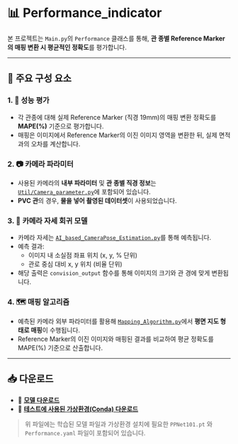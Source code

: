 # 📊 Performance_indicator

본 프로젝트는 `Main.py`의 `Performance` 클래스를 통해, **관 종별 Reference Marker의 매핑 변환 시 평균적인 정확도**를 평가합니다.

---

## 📌 주요 구성 요소

### 1. 🎯 성능 평가
- 각 관종에 대해 실제 Reference Marker (직경 19mm)의 매핑 변환 정확도를 **MAPE(%)** 기준으로 평가합니다.
- 매핑은 이미지에서 Reference Marker의 이진 이미지 영역을 변환한 뒤, 실제 면적과의 오차를 계산합니다.

### 2. 📷 카메라 파라미터
- 사용된 카메라의 **내부 파라미터** 및 **관 종별 직경 정보**는 [`Util/Camera_parameter.py`](./Util/Camera_parameter.py)에 포함되어 있습니다.
- **PVC 관**의 경우, **물을 넣어 촬영된 데이터셋**이 사용되었습니다.

### 3. 🧠 카메라 자세 회귀 모델
- 카메라 자세는 [`AI_based_CameraPose_Estimation.py`](./AI_based_CameraPose_Estimation.py)를 통해 예측됩니다.
- 예측 결과:
  - 이미지 내 소실점 좌표 위치 (x, y, % 단위)
  - 관로 중심 대비 x, y 위치 (비율 단위)
- 해당 출력은 `convision_output` 함수를 통해 이미지의 크기와 관 경에 맞게 변환됩니다.

### 4. 🗺️ 매핑 알고리즘
- 예측된 카메라 외부 파라미터를 활용해 [`Mapping_Algorithm.py`](./Mapping_Algorithm.py)에서 **평면 지도 형태로 매핑**이 수행됩니다.
- Reference Marker의 이진 이미지와 매핑된 결과를 비교하여 평균 정확도를 MAPE(%) 기준으로 산출합니다.

---

## 📥 다운로드

- 🔗 **[모델 다운로드](https://drive.google.com/file/d/1UdO8GioxjEhIxPFrlbxj2YyO_5R40N91/view?usp=drive_link)**
- 🔗 **[테스트에 사용된 가상환경(Conda) 다운로드](https://drive.google.com/file/d/1UdO8GioxjEhIxPFrlbxj2YyO_5R40N91/view?usp=drive_link)**

> 위 파일에는 학습된 모델 파일과 가상환경 설치에 필요한 `PPNet101.pt` 와 `Performance.yaml` 파일이 포함되어 있습니다.
